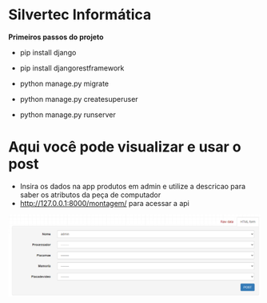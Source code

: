 # Silvertec Informática

**Primeiros passos do projeto**
- pip install django
- pip install djangorestframework

- python manage.py migrate
- python manage.py createsuperuser

- python manage.py runserver


# Aqui você pode visualizar e usar o post

- Insira os dados na app produtos em admin e utilize a descricao para saber os atributos da peça de computador 
- http://127.0.0.1:8000/montagem/ para acessar a api
 
<img src="./imagens/IndexForm.png" alt="Rest Form">
